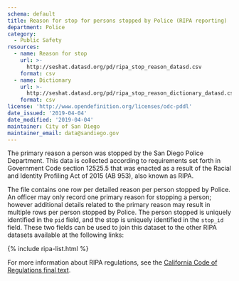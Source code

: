 ```yaml
---
schema: default
title: Reason for stop for persons stopped by Police (RIPA reporting)
department: Police
category:
  - Public Safety
resources:
  - name: Reason for stop
    url: >-
      http://seshat.datasd.org/pd/ripa_stop_reason_datasd.csv
    format: csv
  - name: Dictionary
    url: >-
      http://seshat.datasd.org/pd/ripa_stop_reason_dictionary_datasd.csv
    format: csv
license: 'http://www.opendefinition.org/licenses/odc-pddl'
date_issued: '2019-04-04'
date_modified: '2019-04-04'
maintainer: City of San Diego
maintainer_email: data@sandiego.gov
---
```

The primary reason a person was stopped by the San Diego Police Department. This data is collected according to requirements set forth in Government Code section 12525.5 that was enacted as a result of the Racial and Identity Profiling Act of 2015 (AB 953), also known as RIPA.

<!--more-->

The file contains one row per detailed reason per person stopped by Police. An officer may only record one primary reason for stopping a person; however additional details related to the primary reason may result in multiple rows per person stopped by Police. The person stopped is uniquely identified in the `pid` field, and the stop is uniquely identified in the `stop_id` field. These two fields can be used to join this dataset to the other RIPA datasets available at the following links:

{% include ripa-list.html %}

For more information about RIPA regulations, see the [California Code of Regulations final text](https://oag.ca.gov/sites/all/files/agweb/pdfs/ripa/stop-data-reg-final-text-110717.pdf?).